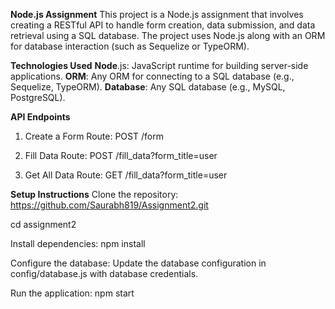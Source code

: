**Node.js Assignment**
This project is a Node.js assignment that involves creating a RESTful API to handle form creation, data submission, and data retrieval using a SQL database. The project uses Node.js along with an ORM for database interaction (such as Sequelize or TypeORM).

**Technologies Used**
**Node**.js: JavaScript runtime for building server-side applications.
**ORM**: Any ORM for connecting to a SQL database (e.g., Sequelize, TypeORM).
**Database**: Any SQL database (e.g., MySQL, PostgreSQL).

**API Endpoints**
1. Create a Form
Route: POST /form

2. Fill Data
Route: POST /fill_data?form_title=user

3. Get All Data
Route: GET /fill_data?form_title=user

**Setup Instructions**
Clone the repository:
https://github.com/Saurabh819/Assignment2.git

cd assignment2

Install dependencies:
npm install

Configure the database:
Update the database configuration in config/database.js with database credentials.

Run the application:
npm start
